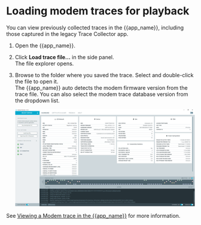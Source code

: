 # Loading modem traces for playback

You can view previously collected traces in the {{app_name}}, including those captured in the legacy Trace Collector app.

1. Open the {{app_name}}.
1. Click **Load trace file...** in the side panel.</br>
   The file explorer opens.
1. Browse to the folder where you saved the trace. Select and double-click the file to open it.</br>
   The {{app_name}} auto detects the modem firmware version from the trace file.
   You can also select the modem trace database version from the dropdown list.

    ![The dashboard and UI are filled with the trace information](./screenshots/Cell_mon_playback_result.png "The dashboard and UI are filled with the trace information")

See [Viewing a Modem trace in the {{app_name}}](./viewing.md) for more information.